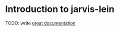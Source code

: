 # Introduction to jarvis-lein

TODO: write [great documentation](http://jacobian.org/writing/what-to-write/)
